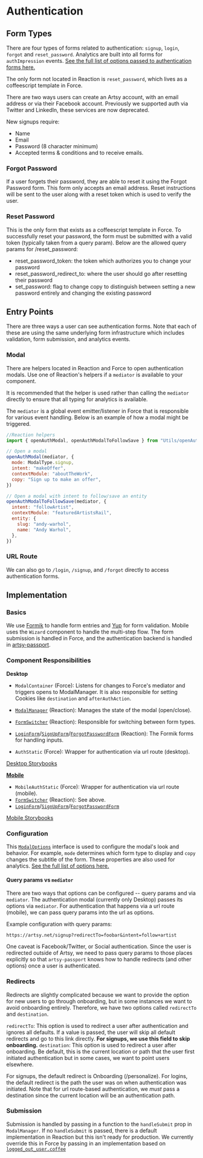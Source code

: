 # Authentication

## Form Types

There are four types of forms related to authentication: `signup`, `login`, `forgot` and `reset_password`. Analytics are built into all forms for `authImpression` events. [See the full list of options passed to authentication forms here.](https://github.com/artsy/reaction/blob/master/src/Components/Authentication/Types.ts#L45)

The only form not located in Reaction is `reset_password`, which lives as a coffeescript template in Force.

There are two ways users can create an Artsy account, with an email address or via their Facebook account. Previously we supported auth via Twitter and LinkedIn, these services are now deprecated.

New signups require:

- Name
- Email
- Password (8 character minimum)
- Accepted terms & conditions and to receive emails.

### Forgot Password

If a user forgets their password, they are able to reset it using the Forgot Password form. This form only accepts an email address. Reset instructions will be sent to the user along with a reset token which is used to verify the user.

### Reset Password

This is the only form that exists as a coffeescript template in Force. To successfully reset your password, the form must be submitted with a valid token (typically taken from a query param). Below are the allowed query params for /reset_password:

- reset_password_token: the token which authorizes you to change your password
- reset_password_redirect_to: where the user should go after resetting their password
- set_password: flag to change copy to distinguish between setting a new password entirely and changing the existing password

## Entry Points

There are three ways a user can see authentication forms. Note that each of these are using the same underlying form infrastructure which includes validation, form submission, and analytics events.

### Modal

There are helpers located in Reaction and Force to open authentication modals. Use one of Reaction's helpers if a `mediator` is available to your component.

It is recommended that the helper is used rather than calling the `mediator` directly to ensure that all typing for analytics is available.

The `mediator` is a global event emitter/listener in Force that is responsible for various event handling. Below is an example of how a modal might be triggered.

```js
//Reaction helpers
import { openAuthModal, openAuthModalToFollowSave } from "Utils/openAuthModal"

// Open a modal
openAuthModal(mediator, {
  mode: ModalType.signup,
  intent: "makeOffer",
  contextModule: "aboutTheWork",
  copy: "Sign up to make an offer",
})

// Open a modal with intent to follow/save an entity
openAuthModalToFollowSave(mediator, {
  intent: "followArtist",
  contextModule: "featuredArtistsRail",
  entity: {
    slug: "andy-warhol",
    name: "Andy Warhol",
  },
})
```

### URL Route

We can also go to `/login`, `/signup`, and `/forgot` directly to access authentication forms.

## Implementation

### Basics

We use [Formik](https://github.com/jaredpalmer/formik) to handle form entries and [Yup](https://github.com/jquense/yup) for form validation. Mobile uses the `Wizard` component to handle the multi-step flow. The form submission is handled in Force, and the authentication backend is handled in [artsy-passport](https://github.com/artsy/artsy-passport).

### Component Responsibilities

**Desktop**

- `ModalContainer` (Force): Listens for changes to Force's mediator and triggers opens to ModalManager. It is also responsible for setting Cookies like `destination` and `afterAuthAction`.
- [`ModalManager`](https://github.com/artsy/reaction/blob/master/src/Components/Authentication/Desktop/ModalManager.tsx) (Reaction): Manages the state of the modal (open/close).
- [`FormSwitcher`](https://github.com/artsy/reaction/blob/master/src/Components/Authentication/Desktop/FormSwitcher.tsx) (Reaction): Responsible for switching between form types.
- [`LoginForm`](https://github.com/artsy/reaction/blob/master/src/Components/Authentication/Desktop/LoginForm.tsx)/[`SignUpForm`](https://github.com/artsy/reaction/blob/master/src/Components/Authentication/Desktop/SignUpForm.tsx)/[`ForgotPasswordForm`](https://github.com/artsy/reaction/blob/master/src/Components/Authentication/Desktop/ForgotPasswordForm.tsx) (Reaction): The Formik forms for handling inputs.

- `AuthStatic` (Force): Wrapper for authentication via url route (desktop).

[Desktop Storybooks](https://artsy.github.io/reaction/?selectedKind=Components%2FAuthentication%2FDesktop&selectedStory=Login&full=0&addons=1&stories=1&panelRight=0&addonPanel=PeterPanen%2Fstorybook-addon-scissors%2Fpanel)

[**Mobile**](https://artsy.github.io/reaction/?selectedKind=Components%2FAuthentication%2FMobile&selectedStory=Login&full=0&addons=1&stories=1&panelRight=0&addonPanel=PeterPanen%2Fstorybook-addon-scissors%2Fpanel)

- `MobileAuthStatic` (Force): Wrapper for authentication via url route (mobile).
- [`FormSwitcher`](https://github.com/artsy/reaction/blob/master/src/Components/Authentication/Mobile/FormSwitcher.tsx) (Reaction): See above.
- [`LoginForm`](https://github.com/artsy/reaction/blob/master/src/Components/Authentication/Mobile/LoginForm.tsx)/[`SignUpForm`](https://github.com/artsy/reaction/blob/master/src/Components/Authentication/Mobile/SignUpForm.tsx)/[`ForgotPasswordForm`](https://github.com/artsy/reaction/blob/master/src/Components/Authentication/Mobile/ForgotPasswordForm.tsx)

[Mobile Storybooks](https://artsy.github.io/reaction/?selectedKind=Components%2FAuthentication%2FMobile&selectedStory=Login&full=0&addons=1&stories=1&panelRight=0&addonPanel=PeterPanen%2Fstorybook-addon-scissors%2Fpanel)

### Configuration

This [`ModalOptions`](https://github.com/artsy/reaction/blob/master/src/Components/Authentication/Types.ts#L45) interface is used to configure the modal's look and behavior. For example, `mode` determines which form type to display and `copy` changes the subtitle of the form. These properties are also used for analytics. [See the full list of options here.](https://github.com/artsy/reaction/blob/master/src/Components/Authentication/Types.ts#L45)

#### Query params vs `mediator`

There are two ways that options can be configured -- query params and via `mediator`.
The authentication modal (currently only Desktop) passes its options via `mediator`. For authentication that happens via a url route (mobile), we can pass query params into the url as options.

Example configuration with query params:

```
https://artsy.net/signup?redirectTo=foobar&intent=follow+artist
```

One caveat is Facebook/Twitter, or Social authentication. Since the user is redirected outside of Artsy, we need to pass query params to those places explicitly so that `artsy-passport` knows how to handle redirects (and other options) once a user is authenticated.

### Redirects

Redirects are slightly complicated because we want to provide the option for new users to go through onboarding, but in some instances we want to avoid onboarding entirely. Therefore, we have two options called `redirectTo` and `destination`.

`redirectTo`: This option is used to redirect a user after authentication and ignores all defaults. If a value is passed, the user will skip all default redirects and go to this link directly. **For signups, we use this field to skip onboarding.**
`destination`: This option is used to redirect a user after onboarding. Be default, this is the current location or path that the user first initiated authentication but in some cases, we want to point users elsewhere.

For signups, the default redirect is Onboarding (/personalize).
For logins, the default redirect is the path the user was on when authentication was initiated. Note that for url route-based authentication, we _must_ pass a destination since the current location will be an authentication path.

### Submission

Submission is handled by passing in a function to the `handleSubmit` prop in `ModalManager`. If no `handleSubmit` is passed, there is a default implementation in Reaction but this isn't ready for production. We currently override this in Force by passing in an implementation based on [`logged_out_user.coffee`](https://github.com/artsy/force/blob/master/src/desktop/models/logged_out_user.coffee)
